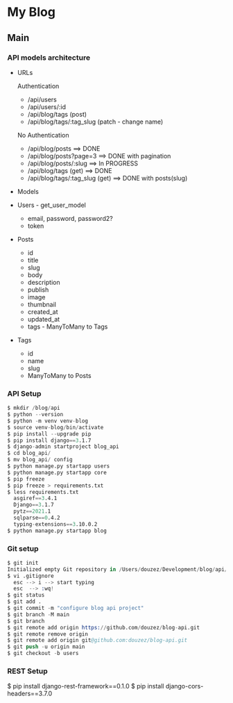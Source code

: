 # My Blog

## Main

### API models architecture

- URLs

  Authentication

  - /api/users
  - /api/users/:id
  - /api/blog/tags (post)
  - /api/blog/tags/:tag_slug (patch - change name)

  No Authentication

  - /api/blog/posts ==> DONE
  - /api/blog/posts?page=3 ==> DONE with pagination
  - /api/blog/posts/:slug ==> In PROGRESS
  - /api/blog/tags (get) ==> DONE
  - /api/blog/tags/:tag_slug (get) ==> DONE with posts(slug)

- Models

- Users - get_user_model

  - email, password, password2?
  - token

- Posts

  - id
  - title
  - slug
  - body
  - description
  - publish
  - image
  - thumbnail
  - created_at
  - updated_at
  - tags - ManyToMany to Tags

- Tags

  - id
  - name
  - slug
  - ManyToMany to Posts

### API Setup

```s
$ mkdir /blog/api
$ python --version
$ python -m venv venv-blog
$ source venv-blog/bin/activate
$ pip install --upgrade pip
$ pip install django==3.1.7
$ django-admin startproject blog_api
$ cd blog_api/
$ mv blog_api/ config
$ python manage.py startapp users
$ python manage.py startapp core
$ pip freeze
$ pip freeze > requirements.txt
$ less requirements.txt
  asgiref==3.4.1
  Django==3.1.7
  pytz==2021.1
  sqlparse==0.4.2
  typing-extensions==3.10.0.2
$ python manage.py startapp blog
```

### Git setup

```s
$ git init
Initialized empty Git repository in /Users/douzez/Development/blog/api/blog_api/.git/
$ vi .gitignore
  esc --> i --> start typing
  esc  --> :wq!
$ git status
$ git add .
$ git commit -m "configure blog api project"
$ git branch -M main
$ git branch
$ git remote add origin https://github.com/douzez/blog-api.git
$ git remote remove origin
$ git remote add origin git@github.com:douzez/blog-api.git
$ git push -u origin main
$ git checkout -b users
```

### REST Setup

$ pip install django-rest-framework==0.1.0
$ pip install django-cors-headers==3.7.0
